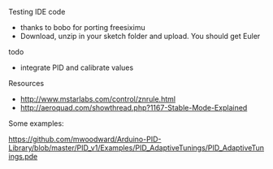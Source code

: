 Testing IDE code

  * thanks to bobo for porting freesiximu
  * Download, unzip in your sketch folder and upload. You should get Euler


todo

 * integrate PID and calibrate values



Resources

  * http://www.mstarlabs.com/control/znrule.html
  * http://aeroquad.com/showthread.php?1167-Stable-Mode-Explained


Some examples:

https://github.com/mwoodward/Arduino-PID-Library/blob/master/PID_v1/Examples/PID_AdaptiveTunings/PID_AdaptiveTunings.pde